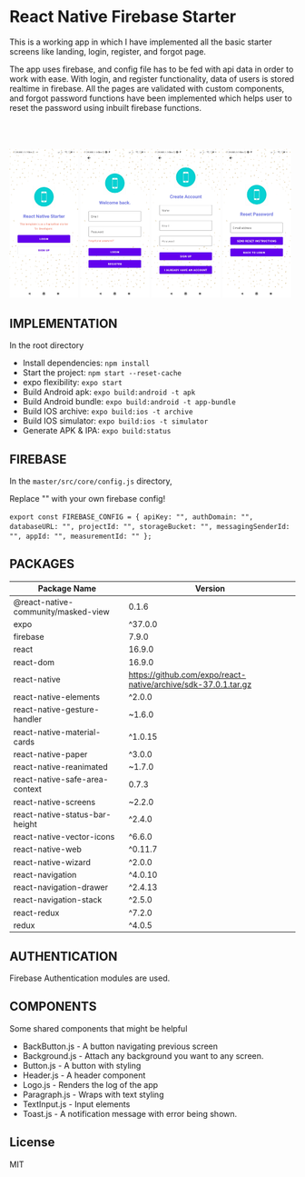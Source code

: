 # React Native Firebase Starter

This is a working app in which I have implemented all the basic starter screens like landing, login, register, and forgot page.

The app uses firebase, and config file has to be fed with api data in order to work with ease. With login, and register functionality, data of users is stored realtime in firebase. All the pages are validated with custom components, and forgot password functions have been implemented which helps user to reset the password using inbuilt firebase functions.


<p float="left" width="100%" style="padding-top:50px">
  <img src="https://github.com/harshchaludia/react-native-firebase-starter/blob/master/screenshots/App_Screen.jpg" width="24%" />
  <img src="https://github.com/harshchaludia/react-native-firebase-starter/blob/master/screenshots/Login_Screen.jpg" width="24%" /> 
  <img src="https://github.com/harshchaludia/react-native-firebase-starter/blob/master/screenshots/Register_Screen.jpg" width="24%" />
  <img src="https://github.com/harshchaludia/react-native-firebase-starter/blob/master/screenshots/Forgot_Password.jpg" width="24%" />

</p>

## IMPLEMENTATION
In the root directory
* Install dependencies: `npm install`
* Start the project: `npm start --reset-cache`
* expo flexibility: `expo start`
* Build Android apk: `expo build:android -t apk`
* Build Android bundle: `expo build:android -t app-bundle`
* Build IOS archive: `expo build:ios -t archive`
* Build IOS simulator: `expo build:ios -t simulator` 
* Generate APK & IPA: `expo build:status`


## FIREBASE 


In the `master/src/core/config.js` directory,

Replace "" with your own firebase config!

``export const FIREBASE_CONFIG = {
apiKey: "",
authDomain: "",
databaseURL: "",
projectId: "",
storageBucket: "",
messagingSenderId: "",
appId: "",
measurementId: ""
};``

## PACKAGES 

| Package Name | Version |
| ------ | ------ |
|@react-native-community/masked-view|0.1.6|
|expo|^37.0.0|
|firebase|7.9.0|
|react|16.9.0|
|react-dom|16.9.0|
|react-native|https://github.com/expo/react-native/archive/sdk-37.0.1.tar.gz|
|react-native-elements|^2.0.0|
|react-native-gesture-handler|~1.6.0|
|react-native-material-cards|^1.0.15|
|react-native-paper|^3.0.0|
|react-native-reanimated|~1.7.0|
|react-native-safe-area-context|0.7.3|
|react-native-screens|~2.2.0|
|react-native-status-bar-height|^2.4.0|
|react-native-vector-icons|^6.6.0|
|react-native-web|^0.11.7|
|react-native-wizard|^2.0.0|
|react-navigation|^4.0.10|
|react-navigation-drawer|^2.4.13|
|react-navigation-stack|^2.5.0|
|react-redux|^7.2.0|
|redux|^4.0.5|


## AUTHENTICATION

Firebase Authentication modules are used.

## COMPONENTS

Some shared components that might be helpful

* BackButton.js - A button navigating previous screen
* Background.js - Attach any background you want to any screen.
* Button.js - A button with styling
* Header.js - A header component
* Logo.js - Renders the log of the app
* Paragraph.js - Wraps with text styling
* TextInput.js - Input elements
* Toast.js - A notification message with error being shown.


## License

MIT
